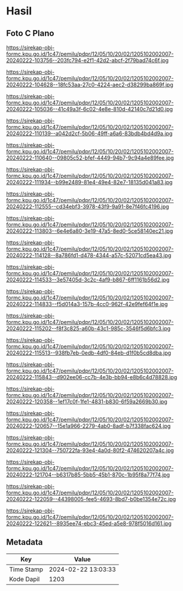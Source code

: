 # Hasil

## Foto C Plano

https://sirekap-obj-formc.kpu.go.id/1c47/pemilu/pdpr/12/05/10/20/02/1205102002007-20240222-103756--203fc794-e2f1-42d2-abcf-2f79bad74c6f.jpg

https://sirekap-obj-formc.kpu.go.id/1c47/pemilu/pdpr/12/05/10/20/02/1205102002007-20240222-104628--18fc53aa-27c0-4224-aec2-d38299ba869f.jpg

https://sirekap-obj-formc.kpu.go.id/1c47/pemilu/pdpr/12/05/10/20/02/1205102002007-20240222-105036--41c49a3f-6c02-4e8e-810d-42140c7d21d0.jpg

https://sirekap-obj-formc.kpu.go.id/1c47/pemilu/pdpr/12/05/10/20/02/1205102002007-20240222-110139--a042d2cf-5b06-49ff-a6a6-83bdb4bd4d9a.jpg

https://sirekap-obj-formc.kpu.go.id/1c47/pemilu/pdpr/12/05/10/20/02/1205102002007-20240222-110640--09805c52-bfef-4449-94b7-9c94a4e89fee.jpg

https://sirekap-obj-formc.kpu.go.id/1c47/pemilu/pdpr/12/05/10/20/02/1205102002007-20240222-111934--b99e2489-81e4-49e4-82e7-18135d041a83.jpg

https://sirekap-obj-formc.kpu.go.id/1c47/pemilu/pdpr/12/05/10/20/02/1205102002007-20240222-112555--cd34ebf3-3978-43f9-9a91-8e7f46fc4196.jpg

https://sirekap-obj-formc.kpu.go.id/1c47/pemilu/pdpr/12/05/10/20/02/1205102002007-20240222-113803--6e4e6a80-3e19-47a5-8ed0-5ce58140ec21.jpg

https://sirekap-obj-formc.kpu.go.id/1c47/pemilu/pdpr/12/05/10/20/02/1205102002007-20240222-114128--8a786fd1-d478-4344-a57c-52071cd5ea43.jpg

https://sirekap-obj-formc.kpu.go.id/1c47/pemilu/pdpr/12/05/10/20/02/1205102002007-20240222-114533--3e57405d-3c2c-4af9-b867-6ff1161b56d2.jpg

https://sirekap-obj-formc.kpu.go.id/1c47/pemilu/pdpr/12/05/10/20/02/1205102002007-20240222-114833--f5d014a3-157b-4cc0-962f-42e9fef64f1e.jpg

https://sirekap-obj-formc.kpu.go.id/1c47/pemilu/pdpr/12/05/10/20/02/1205102002007-20240222-115202--f8f3c825-a60b-43c1-985c-3546f5d6bfc3.jpg

https://sirekap-obj-formc.kpu.go.id/1c47/pemilu/pdpr/12/05/10/20/02/1205102002007-20240222-115513--938fb7eb-0edb-4df0-84eb-d1f0b5cd8dba.jpg

https://sirekap-obj-formc.kpu.go.id/1c47/pemilu/pdpr/12/05/10/20/02/1205102002007-20240222-115843--d902ee06-cc7b-4e3b-bb94-e8b6c4d78828.jpg

https://sirekap-obj-formc.kpu.go.id/1c47/pemilu/pdpr/12/05/10/20/02/1205102002007-20240222-120358--1ef17c0f-1fe1-4831-b830-6f59a2669b30.jpg

https://sirekap-obj-formc.kpu.go.id/1c47/pemilu/pdpr/12/05/10/20/02/1205102002007-20240222-120657--15e1a966-2279-4ab0-8adf-b7f338fac624.jpg

https://sirekap-obj-formc.kpu.go.id/1c47/pemilu/pdpr/12/05/10/20/02/1205102002007-20240222-121304--750722fa-93e4-4a0d-80f2-474620207a4c.jpg

https://sirekap-obj-formc.kpu.go.id/1c47/pemilu/pdpr/12/05/10/20/02/1205102002007-20240222-121704--b6317b85-5bb5-45b1-870c-1b95f8a77f74.jpg

https://sirekap-obj-formc.kpu.go.id/1c47/pemilu/pdpr/12/05/10/20/02/1205102002007-20240222-122059--44398005-fee5-4693-8bd7-b0be1354e72c.jpg

https://sirekap-obj-formc.kpu.go.id/1c47/pemilu/pdpr/12/05/10/20/02/1205102002007-20240222-122621--8935ee74-ebc3-45ed-a5e8-978f5016d161.jpg


## Metadata

| Key        | Value               |
| ---------- | ------------------- |
| Time Stamp | 2024-02-22 13:03:33 |
| Kode Dapil | 1203                |



